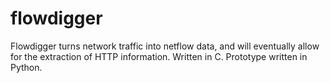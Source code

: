 # flowdigger

Flowdigger turns network traffic into netflow data, and will eventually allow for the extraction of HTTP information.
Written in C.
Prototype written in Python.


 
